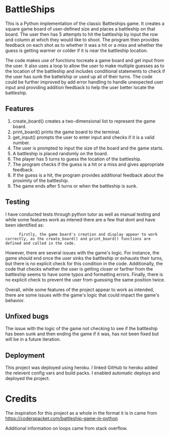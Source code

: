 # BattleShips
This is a Python implementation of the classic Battleships game. It creates a square game board of user-defined size and places a battleship on that board. 
The user then has 5 attempts to hit the battleship by input the row and column at which they would like to shoot. The program then provides feedback on each shot as to whether it was a hit or a miss and whether the guess is getting warmer or colder if it is near the battleship location. 

The code makes use of functions tocreate a game board and get input from the user. It also uses a loop to allow the user to make multiple guesses as to the location of the battleship and includes conditional statements to check if the user has sunk the battelship or used up all of their turns. The code could be further improved by add error handling to handle unexpected user input and providing addition feedback to help the user better locate the battleship.

## Features

1. create_board() creates a two-dimensional list to represent the game board.
2. print_board() prints the game board to the terminal.
3. get_input() prompts the user to enter input and checks if it is a valid number.
4. The user is prompted to input the size of the board and the game starts.
5. A battleship is placed randomly on the board.
6. The player has 5 turns to guess the location of the battleship.
7. The program checks if the guess is a hit or a miss and gives appropriate feedback.
8. If the guess is a hit, the program provides additional feedback about the proximity of the battleship.
9. The game ends after 5 turns or when the battleship is sunk.

## Testing

I have conducted tests through python tutor as well as manual testing and while some features work as intened there are a few that dont and have been identified as:
  
          Firstly, the game board's creation and display appear to work correctly, as the create_board() and print_board() functions are defined and called in the code.

However, there are several issues with the game's logic. For instance, the game should end once the user sinks the battleship or exhausts their turns, but there is no explicit check for this condition in the code. Additionally, the code that checks whether the user is getting closer or farther from the battleship seems to have some typos and formatting errors. Finally, there is no explicit check to prevent the user from guessing the same position twice.

Overall, while some features of the project appear to work as intended, there are some issues with the game's logic that could impact the game's behavior.

## Unfixed bugs

The issue with the logic of the game not checking to see if the battleship has been sunk and then ending the game if it was, has not been fixed but will be in a future iteration. 

## Deployment

This project was deployed using heroku. I linked GitHub to heroku added the relevent config vars and build packs. I enabled automatic deploys and deployed the project. 

# Credits

The inspiration for this project as a whole in the format it is in came from https://coderspacket.com/battleship-game-in-python

Additional information on loops came from stack overflow. 
